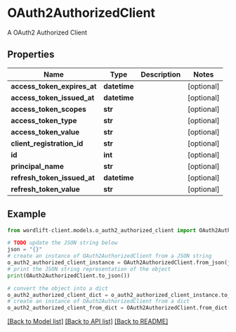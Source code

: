 # OAuth2AuthorizedClient

A OAuth2 Authorized Client

## Properties

Name | Type | Description | Notes
------------ | ------------- | ------------- | -------------
**access_token_expires_at** | **datetime** |  | [optional] 
**access_token_issued_at** | **datetime** |  | [optional] 
**access_token_scopes** | **str** |  | [optional] 
**access_token_type** | **str** |  | [optional] 
**access_token_value** | **str** |  | [optional] 
**client_registration_id** | **str** |  | [optional] 
**id** | **int** |  | [optional] 
**principal_name** | **str** |  | [optional] 
**refresh_token_issued_at** | **datetime** |  | [optional] 
**refresh_token_value** | **str** |  | [optional] 

## Example

```python
from wordlift-client.models.o_auth2_authorized_client import OAuth2AuthorizedClient

# TODO update the JSON string below
json = "{}"
# create an instance of OAuth2AuthorizedClient from a JSON string
o_auth2_authorized_client_instance = OAuth2AuthorizedClient.from_json(json)
# print the JSON string representation of the object
print(OAuth2AuthorizedClient.to_json())

# convert the object into a dict
o_auth2_authorized_client_dict = o_auth2_authorized_client_instance.to_dict()
# create an instance of OAuth2AuthorizedClient from a dict
o_auth2_authorized_client_from_dict = OAuth2AuthorizedClient.from_dict(o_auth2_authorized_client_dict)
```
[[Back to Model list]](../README.md#documentation-for-models) [[Back to API list]](../README.md#documentation-for-api-endpoints) [[Back to README]](../README.md)


